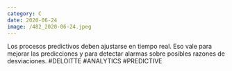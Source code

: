 ```yaml
--- 
category: C 
date: 2020-06-24 
image: /482_2020-06-24.jpeg 
--- 
```


Los procesos predictivos deben ajustarse en tiempo real. Eso vale para mejorar las predicciones y para detectar alarmas sobre posibles razones de desviaciones. #DELOITTE #ANALYTICS #PREDICTIVE